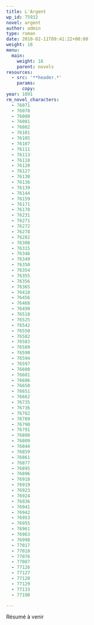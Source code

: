 ```yaml
---
title: L'Argent
wp_id: 75932
novel: argent
author: admin
type: roman
date: 2010-02-11T09:41:22+00:00
weight: 18
menu:
  main:
    weight: 18
    parent: novels
resources:
  - src: '**header.*'
    params:
      copy:
year: 1891
rm_novel_characters:
  - 76071
  - 76078
  - 76080
  - 76081
  - 76082
  - 76101
  - 76105
  - 76107
  - 76111
  - 76113
  - 76118
  - 76120
  - 76127
  - 76130
  - 76136
  - 76139
  - 76144
  - 76159
  - 76171
  - 76178
  - 76231
  - 76271
  - 76272
  - 76278
  - 76282
  - 76308
  - 76315
  - 76346
  - 76349
  - 76350
  - 76354
  - 76355
  - 76356
  - 76365
  - 76418
  - 76456
  - 76468
  - 76499
  - 76518
  - 76525
  - 76542
  - 76550
  - 76582
  - 76583
  - 76589
  - 76590
  - 76594
  - 76597
  - 76600
  - 76601
  - 76606
  - 76650
  - 76651
  - 76662
  - 76735
  - 76736
  - 76782
  - 76789
  - 76790
  - 76791
  - 76808
  - 76809
  - 76844
  - 76859
  - 76861
  - 76877
  - 76895
  - 76896
  - 76918
  - 76919
  - 76923
  - 76924
  - 76936
  - 76941
  - 76942
  - 76953
  - 76955
  - 76961
  - 76963
  - 76998
  - 77017
  - 77018
  - 77076
  - 77087
  - 77126
  - 77127
  - 77128
  - 77129
  - 77133
  - 77190

---
```

Résumé à venir